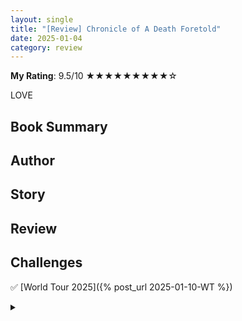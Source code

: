 ```yaml
---
layout: single
title: "[Review] Chronicle of A Death Foretold"
date: 2025-01-04
category: review
---
```


**My Rating**: 9.5/10 ★★★★★★★★★☆

LOVE

## Book Summary

## Author

## Story

## Review

## Challenges

✅ [World Tour 2025]({% post_url 2025-01-10-WT %})

<details>
  <summary></summary>
  Country: Columbia
</details>
